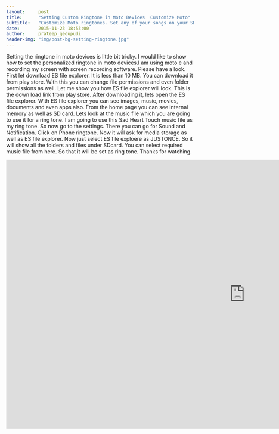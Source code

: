 ```yaml
---
layout:     post
title:      "Setting Custom Ringtone in Moto Devices  Customize Moto"
subtitle:   "Customize Moto ringtones. Set any of your songs on your SDcard as a phone ringtone for moto e , moto g, moto x"
date:       2015-11-23 18:53:00
author:     prateep_gedupudi
header-img: "img/post-bg-setting-ringtone.jpg"
---
```


<p>Setting the ringtone in moto devices is little bit tricky. I would like to show how to set the personalized ringtone in moto devices.I am using moto e and recording my screen with screen recording software. Please have a look. First let download ES file explorer. It is less than 10 MB. You can download it from play store. With this you can change file permissions and even folder permissions as well. Let me show you how ES file explorer will look. This is the down load link from play store. After downloading it, lets open the ES file explorer. With ES file explorer you can see images, music, movies, documents and even apps also. From the home page you can see internal memory as well as SD card. Lets look at the music file which you are going to use it for a ring tone. I am going to use this Sad Heart Touch music file as my ring tone. So now go to the settings. There you can go for Sound and Notification. Click on Phone ringtone. Now it will ask for media storage as well as ES file explorer. Now just select ES file exploere as JUSTONCE. So it will show all the folders and files under SDcard. You can select required music file from here. So that it will be set as ring tone. Thanks for watching.
</p>

<div class="embed-responsive embed-responsive-16by9">
	<iframe width="1280" height="720" src="https://www.youtube.com/embed/VFVSefnemHM" frameborder="0" allowfullscreen></iframe>
</div>
